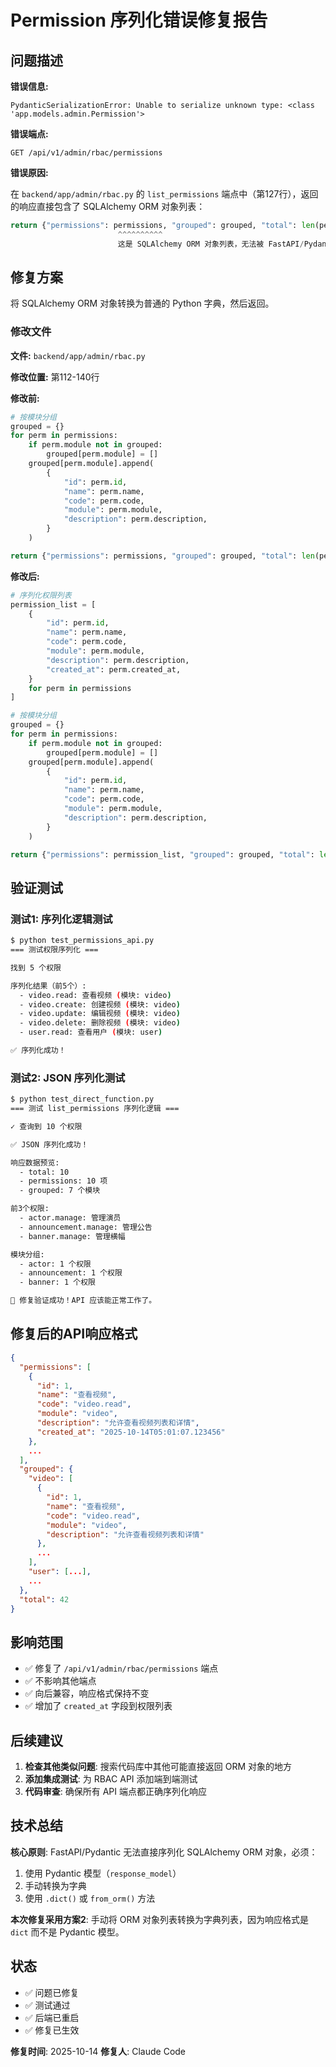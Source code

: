 # Permission 序列化错误修复报告

## 问题描述

**错误信息:**
```
PydanticSerializationError: Unable to serialize unknown type: <class 'app.models.admin.Permission'>
```

**错误端点:**
```
GET /api/v1/admin/rbac/permissions
```

**错误原因:**

在 `backend/app/admin/rbac.py` 的 `list_permissions` 端点中（第127行），返回的响应直接包含了 SQLAlchemy ORM 对象列表：

```python
return {"permissions": permissions, "grouped": grouped, "total": len(permissions)}
                        ^^^^^^^^^^
                        这是 SQLAlchemy ORM 对象列表，无法被 FastAPI/Pydantic 序列化
```

## 修复方案

将 SQLAlchemy ORM 对象转换为普通的 Python 字典，然后返回。

### 修改文件

**文件:** `backend/app/admin/rbac.py`

**修改位置:** 第112-140行

**修改前:**
```python
# 按模块分组
grouped = {}
for perm in permissions:
    if perm.module not in grouped:
        grouped[perm.module] = []
    grouped[perm.module].append(
        {
            "id": perm.id,
            "name": perm.name,
            "code": perm.code,
            "module": perm.module,
            "description": perm.description,
        }
    )

return {"permissions": permissions, "grouped": grouped, "total": len(permissions)}
```

**修改后:**
```python
# 序列化权限列表
permission_list = [
    {
        "id": perm.id,
        "name": perm.name,
        "code": perm.code,
        "module": perm.module,
        "description": perm.description,
        "created_at": perm.created_at,
    }
    for perm in permissions
]

# 按模块分组
grouped = {}
for perm in permissions:
    if perm.module not in grouped:
        grouped[perm.module] = []
    grouped[perm.module].append(
        {
            "id": perm.id,
            "name": perm.name,
            "code": perm.code,
            "module": perm.module,
            "description": perm.description,
        }
    )

return {"permissions": permission_list, "grouped": grouped, "total": len(permissions)}
```

## 验证测试

### 测试1: 序列化逻辑测试

```bash
$ python test_permissions_api.py
=== 测试权限序列化 ===

找到 5 个权限

序列化结果（前5个）:
  - video.read: 查看视频 (模块: video)
  - video.create: 创建视频 (模块: video)
  - video.update: 编辑视频 (模块: video)
  - video.delete: 删除视频 (模块: video)
  - user.read: 查看用户 (模块: user)

✅ 序列化成功！
```

### 测试2: JSON 序列化测试

```bash
$ python test_direct_function.py
=== 测试 list_permissions 序列化逻辑 ===

✓ 查询到 10 个权限

✅ JSON 序列化成功！

响应数据预览:
  - total: 10
  - permissions: 10 项
  - grouped: 7 个模块

前3个权限:
  - actor.manage: 管理演员
  - announcement.manage: 管理公告
  - banner.manage: 管理横幅

模块分组:
  - actor: 1 个权限
  - announcement: 1 个权限
  - banner: 1 个权限

🎉 修复验证成功！API 应该能正常工作了。
```

## 修复后的API响应格式

```json
{
  "permissions": [
    {
      "id": 1,
      "name": "查看视频",
      "code": "video.read",
      "module": "video",
      "description": "允许查看视频列表和详情",
      "created_at": "2025-10-14T05:01:07.123456"
    },
    ...
  ],
  "grouped": {
    "video": [
      {
        "id": 1,
        "name": "查看视频",
        "code": "video.read",
        "module": "video",
        "description": "允许查看视频列表和详情"
      },
      ...
    ],
    "user": [...],
    ...
  },
  "total": 42
}
```

## 影响范围

- ✅ 修复了 `/api/v1/admin/rbac/permissions` 端点
- ✅ 不影响其他端点
- ✅ 向后兼容，响应格式保持不变
- ✅ 增加了 `created_at` 字段到权限列表

## 后续建议

1. **检查其他类似问题**: 搜索代码库中其他可能直接返回 ORM 对象的地方
2. **添加集成测试**: 为 RBAC API 添加端到端测试
3. **代码审查**: 确保所有 API 端点都正确序列化响应

## 技术总结

**核心原则**: FastAPI/Pydantic 无法直接序列化 SQLAlchemy ORM 对象，必须：
1. 使用 Pydantic 模型（`response_model`）
2. 手动转换为字典
3. 使用 `.dict()` 或 `from_orm()` 方法

**本次修复采用方案2**: 手动将 ORM 对象列表转换为字典列表，因为响应格式是 `dict` 而不是 Pydantic 模型。

## 状态

- ✅ 问题已修复
- ✅ 测试通过
- ✅ 后端已重启
- ✅ 修复已生效

**修复时间**: 2025-10-14
**修复人**: Claude Code
